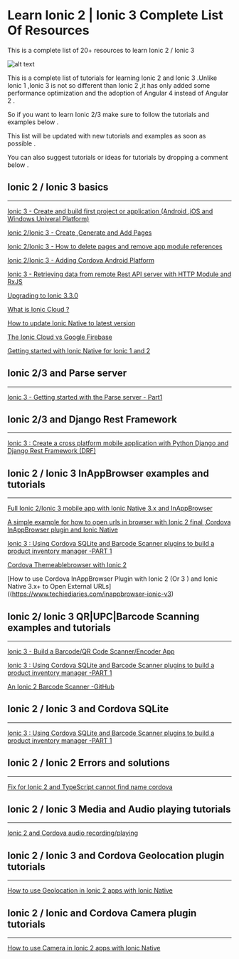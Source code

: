 # Learn Ionic 2 | Ionic 3 Complete List Of Resources

This is a complete list of 20+ resources to learn Ionic 2 / Ionic 3

![alt text](https://www.techiediaries.com/images/content/complete-list-resources-learn-ionic-2-3.png)

This is a complete list of tutorials for learning Ionic 2 and Ionic 3 .Unlike Ionic 1 ,Ionic 3 is not so different 
than Ionic 2 ,it has only added some performance optimization and the adoption of Angular 4 instead of Angular 2 .

So if you want to learn Ionic 2/3 make sure to follow the tutorials and examples below .

This list will be updated with new tutorials and examples as soon as possible .

You can also suggest tutorials or ideas for tutorials by dropping a comment below .

Ionic 2 / Ionic 3 basics 
----------------------------
-----------------------------
[Ionic 3 - Create and build first project or application (Android ,iOS and Windows Univeral Platform)](https://www.techiediaries.com/ionic-create-first-project-app)

[Ionic 2/Ionic 3 - Create ,Generate and Add Pages](https://www.techiediaries.com/ionic-create-generate-add-pages)

[Ionic 2/Ionic 3 - How to delete pages and remove app module references](https://www.techiediaries.com/ionic-delete-pages)

[Ionic 2/Ionic 3 - Adding Cordova Android Platform ](https://www.techiediaries.com/ionic-cordova-add-android-platform)

[Ionic 3 - Retrieving data from remote Rest API server with HTTP Module and RxJS](https://www.techiediaries.com/ionic-3-http-module-rxjs)

[Upgrading to Ionic 3.3.0](https://www.techiediaries.com/ionic-3-3-0-upgrade-instructions)

[What is Ionic Cloud ?](https://www.techiediaries.com/what-is-ionic-cloud)

[How to update Ionic Native to latest version](https://www.techiediaries.com/update-ionic-native-version)

[The Ionic Cloud vs Google Firebase](https://www.techiediaries.com/ionic-cloud-vs-firebase)

[Getting started with Ionic Native for Ionic 1 and 2](https://www.techiediaries.com/getting-started-with-ionic-native-for-ionic-1-2)




Ionic 2/3 and Parse server 
-----------------------------
-----------------------------

[Ionic 3 - Getting started with the Parse server - Part1 ](https://www.techiediaries.com/ionic-parse-server)


Ionic 2/3 and Django Rest Framework 
--------------------------------------
--------------------------------------

[Ionic 3 : Create a cross platform mobile application with Python Django and Django Rest Framework (DRF)](https://www.techiediaries.com/ionic-django-drf-backend)

Ionic 2 / Ionic 3 InAppBrowser examples and tutorials 
----------------------------------------------------------
----------------------------------------------------------

[Full Ionic 2/Ionic 3 mobile app with Ionic Native 3.x and InAppBrowser](https://www.techiediaries.com/ionic-2-3-inappbrowser)

[A simple example for how to open urls in browser with Ionic 2 final ,Cordova InAppBrowser plugin and Ionic Native](https://www.techiediaries.com/cordova-inappbrowser-example-ionic2-native)

[Ionic 3 : Using Cordova SQLite and Barcode Scanner plugins to build a product inventory manager -PART 1 ](https://www.techiediaries.com/ionic-cordova-sqlite-barcode-scanner-product-inventory-manager)

[Cordova Themeablebrowser with Ionic 2 ](https://www.techiediaries.com/ionic-2-webview-themeablebrowser)

[How to use Cordova InAppBrowser Plugin with Ionic 2 (Or 3 ) and Ionic Native 3.x+ to Open External URLs]((https://www.techiediaries.com/inappbrowser-ionic-v3)

Ionic 2/ Ionic 3 QR|UPC|Barcode Scanning examples and tutorials 
-----------------------------------
-----------------------------------

[Ionic 3 - Build a Barcode/QR Code Scanner/Encoder App](https://www.techiediaries.com/barcode-qr-code-scanner-encoder-ionic-3/) 

[Ionic 3 : Using Cordova SQLite and Barcode Scanner plugins to build a product inventory manager -PART 1 ](https://www.techiediaries.com/ionic-cordova-sqlite-barcode-scanner-product-inventory-manager)

[An Ionic 2 Barcode Scanner -GitHub](https://github.com/ahnerd/ionic2-barcode-scanner) 


Ionic 2 / Ionic 3 and Cordova SQLite 
----------------------------------------------
----------------------------------------------

[Ionic 3 : Using Cordova SQLite and Barcode Scanner plugins to build a product inventory manager -PART 1 ](https://www.techiediaries.com/ionic-cordova-sqlite-barcode-scanner-product-inventory-manager)


Ionic 2 / Ionic 2 Errors and solutions 
----------------------------------------
----------------------------------------

[Fix for Ionic 2 and TypeScript cannot find name cordova](https://www.techiediaries.com/ionic2-typescript-cannot-find-name-cordova)

Ionic 2 / Ionic 3 Media and Audio playing tutorials 
----------------------
-----------------------

[Ionic 2 and Cordova audio recording/playing](https://www.techiediaries.com/ionic2-native-cordova-audio-playing-recording)


Ionic 2 / Ionic 3 and Cordova Geolocation plugin tutorials 
----------------------------------------------------------
----------------------------------------------------------

[How to use Geolocation in Ionic 2 apps with Ionic Native ](https://www.techiediaries.com/ionic-native-geolocation)

Ionic 2 / Ionic and Cordova Camera plugin tutorials 
--------------------------------------------------------
--------------------------------------------------------

[How to use Camera in Ionic 2 apps with Ionic Native ](https://www.techiediaries.com/ionic-native-camera)


